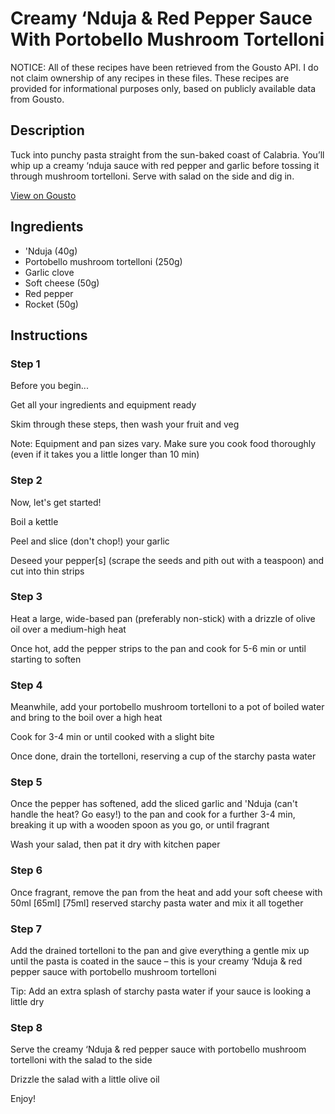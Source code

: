 # Creamy ‘Nduja & Red Pepper Sauce With Portobello Mushroom Tortelloni

NOTICE: All of these recipes have been retrieved from the Gousto API. I do not claim ownership of any recipes in these files. These recipes are provided for informational purposes only, based on publicly available data from Gousto.

## Description

Tuck into punchy pasta straight from the sun-baked coast of Calabria. You’ll whip up a creamy ‘nduja sauce with red pepper and garlic before tossing it through mushroom tortelloni. Serve with salad on the side and dig in.

[View on Gousto](https://www.gousto.co.uk/recipes/cookbook/fiery-ricotta-nduja-pesto-with-portobello-mushroom-tortelloni)

## Ingredients

-  'Nduja (40g)
- Portobello mushroom tortelloni (250g)
- Garlic clove
- Soft cheese (50g)
- Red pepper
- Rocket (50g)

## Instructions


### Step 1

Before you begin...

Get all your ingredients and equipment ready

Skim through these steps, then wash your fruit and veg

Note: Equipment and pan sizes vary. Make sure you cook food thoroughly (even if it takes you a little longer than 10 min)


### Step 2

Now, let's get started!

Boil a kettle

Peel and slice (don't chop!) your garlic

Deseed your pepper[s] (scrape the seeds and pith out with a teaspoon) and cut into thin strips


### Step 3

Heat a large, wide-based pan (preferably non-stick) with a drizzle of olive oil over a medium-high heat

Once hot, add the pepper strips to the pan and cook for 5-6 min or until starting to soften


### Step 4

Meanwhile, add your portobello mushroom tortelloni to a pot of boiled water and bring to the boil over a high heat

Cook for 3-4 min or until cooked with a slight bite

Once done, drain the tortelloni, reserving a cup of the starchy pasta water


### Step 5

Once the pepper has softened, add the sliced garlic and 'Nduja (can't handle the heat? Go easy!) to the pan and cook for a further 3-4 min, breaking it up with a wooden spoon as you go, or until fragrant

Wash your salad, then pat it dry with kitchen paper


### Step 6

Once fragrant, remove the pan from the heat and add your soft cheese with 50ml <span class="text-purple">[65ml]</span> <span class="text-danger">[75ml]</span> reserved starchy pasta water and mix it all together


### Step 7

Add the drained tortelloni to the pan and give everything a gentle mix up until the pasta is coated in the sauce – this is your creamy ‘Nduja & red pepper sauce with portobello mushroom tortelloni

Tip: Add an extra splash of starchy pasta water if your sauce is looking a little dry

### Step 8

Serve the creamy ‘Nduja & red pepper sauce with portobello mushroom tortelloni with the salad to the side

Drizzle the salad with a little olive oil

Enjoy!

